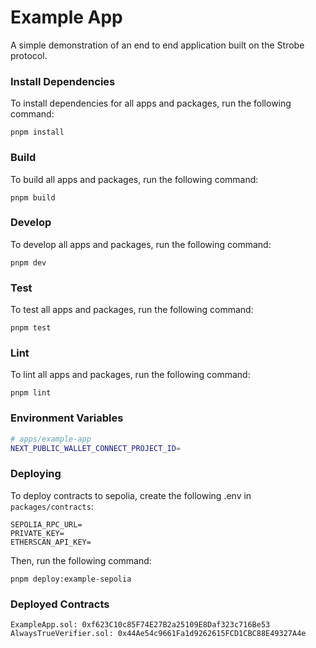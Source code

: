 # Example App

A simple demonstration of an end to end application built on the Strobe protocol.

### Install Dependencies

To install dependencies for all apps and packages, run the following command:

```
pnpm install
```

### Build

To build all apps and packages, run the following command:

```
pnpm build
```

### Develop

To develop all apps and packages, run the following command:

```
pnpm dev
```

### Test

To test all apps and packages, run the following command:

```
pnpm test
```

### Lint

To lint all apps and packages, run the following command:

```
pnpm lint
```

### Environment Variables

```bash
# apps/example-app
NEXT_PUBLIC_WALLET_CONNECT_PROJECT_ID=
```

### Deploying

To deploy contracts to sepolia, create the following .env in `packages/contracts`:

```
SEPOLIA_RPC_URL=
PRIVATE_KEY=
ETHERSCAN_API_KEY=
```

Then, run the following command:

```
pnpm deploy:example-sepolia
```

### Deployed Contracts

```
ExampleApp.sol: 0xf623C10c85F74E27B2a25109E8Daf323c716Be53
AlwaysTrueVerifier.sol: 0x44Ae54c9661Fa1d9262615FCD1CBC88E49327A4e
```